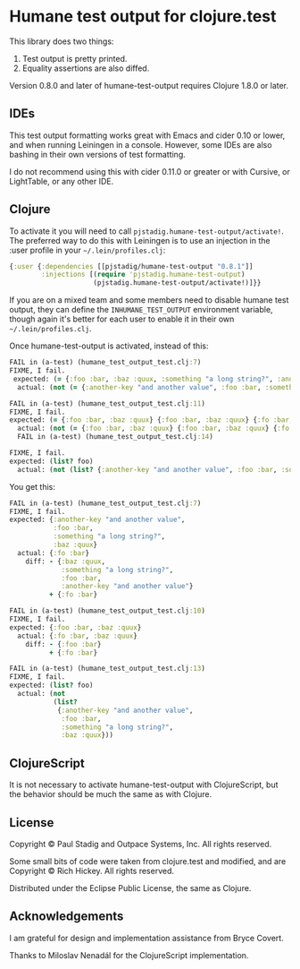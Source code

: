 # Humane test output for clojure.test

This library does two things:

1. Test output is pretty printed.
2. Equality assertions are also diffed.

Version 0.8.0 and later of humane-test-output requires Clojure 1.8.0 or later.


## IDEs

This test output formatting works great with Emacs and cider 0.10 or lower, and when running Leiningen in a console. However, some IDEs are also bashing in their own versions of test formatting.

I do not recommend using this with cider 0.11.0 or greater or with Cursive, or LightTable, or any other IDE.


## Clojure

To activate it you will need to call `pjstadig.humane-test-output/activate!`.
The preferred way to do this with Leiningen is to use an injection in the :user profile in your `~/.lein/profiles.clj`:

```clojure
{:user {:dependencies [[pjstadig/humane-test-output "0.8.1"]]
        :injections [(require 'pjstadig.humane-test-output)
                     (pjstadig.humane-test-output/activate!)]}}
```

If you are on a mixed team and some members need to disable humane test output, they can define the `INHUMANE_TEST_OUTPUT` environment variable, though again it's better for each user to enable it in their own `~/.lein/profiles.clj`.

Once humane-test-output is activated, instead of this:

```clojure
FAIL in (a-test) (humane_test_output_test.clj:7)
FIXME, I fail.
 expected: (= {:foo :bar, :baz :quux, :something "a long string?", :another-key "and another value"} {:fo :bar, :baz :quux, :something "a long string?", :another-key "and another value"})
  actual: (not (= {:another-key "and another value", :foo :bar, :something "a long string?", :baz :quux} {:another-key "and another value", :something "a long string?", :fo :bar, :baz :quux}))

FAIL in (a-test) (humane_test_output_test.clj:11)
FIXME, I fail.
expected: (= {:foo :bar, :baz :quux} {:foo :bar, :baz :quux} {:fo :bar, :baz :quux})
  actual: (not (= {:foo :bar, :baz :quux} {:foo :bar, :baz :quux} {:fo :bar, :baz :quux}))
  FAIL in (a-test) (humane_test_output_test.clj:14)

FIXME, I fail.
expected: (list? foo)
  actual: (not (list? {:another-key "and another value", :foo :bar, :something "a long string?", :baz :quux}))
```

You get this:

```clojure
FAIL in (a-test) (humane_test_output_test.clj:7)
FIXME, I fail.
expected: {:another-key "and another value",
           :foo :bar,
           :something "a long string?",
           :baz :quux}
  actual: {:fo :bar}
    diff: - {:baz :quux,
             :something "a long string?",
             :foo :bar,
             :another-key "and another value"}
          + {:fo :bar}

FAIL in (a-test) (humane_test_output_test.clj:10)
FIXME, I fail.
expected: {:foo :bar, :baz :quux}
  actual: {:fo :bar, :baz :quux}
    diff: - {:foo :bar}
          + {:fo :bar}

FAIL in (a-test) (humane_test_output_test.clj:13)
FIXME, I fail.
expected: (list? foo)
  actual: (not
           (list?
            {:another-key "and another value",
             :foo :bar,
             :something "a long string?",
             :baz :quux}))
```


## ClojureScript

It is not necessary to activate humane-test-output with ClojureScript, but the behavior should be much the same as with Clojure.


## License

Copyright © Paul Stadig and Outpace Systems, Inc. All rights reserved.

Some small bits of code were taken from clojure.test and modified, and are
Copyright © Rich Hickey. All rights reserved.

Distributed under the Eclipse Public License, the same as Clojure.


## Acknowledgements

I am grateful for design and implementation assistance from Bryce Covert.

Thanks to Miloslav Nenadál for the ClojureScript implementation.
